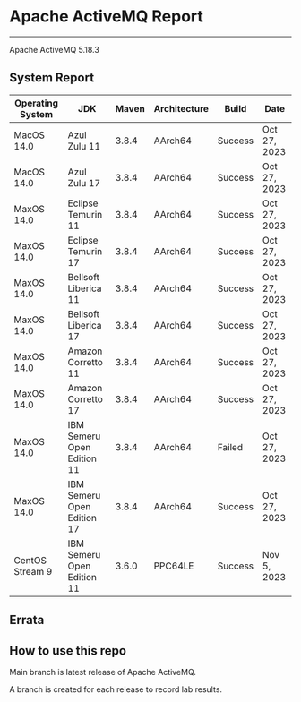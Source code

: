 # Apache ActiveMQ Report
--- 

Apache ActiveMQ 5.18.3

## System Report

| Operating System    | JDK       | Maven | Architecture | Build | Date  |
|---------------------|-----------|-------|--------------|-------|-------|
| MacOS 14.0          | Azul Zulu 11   | 3.8.4 | AArch64      | Success | Oct 27, 2023 |
| MacOS 14.0          | Azul Zulu 17   | 3.8.4 | AArch64      | Success | Oct 27, 2023 |
| MaxOS 14.0          | Eclipse Temurin 11 | 3.8.4 | AArch64      | Success | Oct 27, 2023 |
| MaxOS 14.0          | Eclipse Temurin 17 | 3.8.4 | AArch64      | Success | Oct 27, 2023 |
| MaxOS 14.0          | Bellsoft Liberica 11 | 3.8.4 | AArch64      | Success | Oct 27, 2023 |
| MaxOS 14.0          | Bellsoft Liberica 17| 3.8.4 | AArch64      | Success | Oct 27, 2023 |
| MaxOS 14.0          | Amazon Corretto 11 | 3.8.4 | AArch64      | Success | Oct 27, 2023 |
| MaxOS 14.0          | Amazon Corretto 17 | 3.8.4 | AArch64      | Success | Oct 27, 2023 |
| MaxOS 14.0          | IBM Semeru Open Edition 11 | 3.8.4 | AArch64      | Failed | Oct 27, 2023 |
| MaxOS 14.0          | IBM Semeru Open Edition 17 | 3.8.4 | AArch64      | Success | Oct 27, 2023 |
| CentOS Stream 9     | IBM Semeru Open Edition 11 | 3.6.0 | PPC64LE      | Success | Nov 5, 2023 |


## Errata


## How to use this repo

Main branch is latest release of Apache ActiveMQ.

A branch is created for each release to record lab results.
